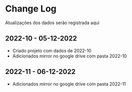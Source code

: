 
# Change Log
Atualizações dos dados serão registrada aqui

## 2022-10 - 05-12-2022 
 
* Criado projeto com dados de 2022-10 
* Adicionados mirror no google drive com pasta 2022-10

## 2022-11 - 06-12-2022 

* Adicionados mirror no google drive com pasta 2022-11

